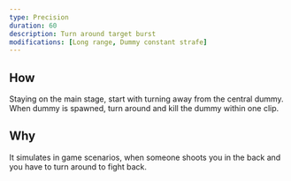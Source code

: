 ```yaml
---
type: Precision
duration: 60
description: Turn around target burst
modifications: [Long range, Dummy constant strafe]
---
```


## How

Staying on the main stage, start with turning away from the central dummy. When dummy is spawned, turn around and kill the dummy within one clip.

## Why

It simulates in game scenarios, when someone shoots you in the back and you have to turn around to fight back.
